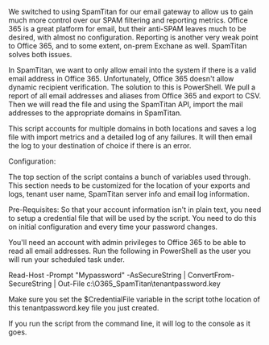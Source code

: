 We switched to using SpamTitan for our email gateway to allow us to gain much more control over our SPAM filtering and reporting metrics.
Office 365 is a great platform for email, but their anti-SPAM leaves much to be desired, with almost no configuration.  Reporting is 
another very weak point to Office 365, and to some extent, on-prem Exchane as well.  SpamTitan solves both issues.

In SpamTitan, we want to only allow email into the system if there is a valid email address in Office 365.  Unfortunately, Office 365
doesn't allow dynamic recipient verification.  The solution to this is PowerShell.  We pull a report of all email addresses and aliases 
from Office 365 and export to CSV.  Then we will read the file and using the SpamTitan API, import the mail addresses to the appropriate
domains in SpamTitan.

This script accounts for multiple domains in both locations and saves a log file with import metrics and a detailed log of any failures. 
It will then email the log to your destination of choice if there is an error.

Configuration:

The top section of the script contains a bunch of variables used through.  This section needs to be customized for the location of your 
exports and logs, tenant user name, SpamTitan server info and email log information.

Pre-Requisites:
So that your account information isn't in plain text, you need to setup a credential file that will be used by the script.
You need to do this on initial configuration and every time your password changes.

You'll need an account with admin privileges to Office 365 to be able to read all email addresses. Run the following in PowerShell as the user you will run your scheduled task under.

Read-Host -Prompt "Mypassword" -AsSecureString | ConvertFrom-SecureString | Out-File c:\O365_SpamTitan\tenantpassword.key

Make sure you set the $CredentialFile variable in the script tothe location of this tenantpassword.key file you just created.

If you run the script from the command line, it will log to the console as it goes.
